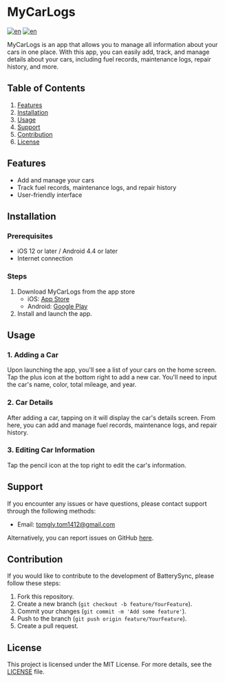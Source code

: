 # MyCarLogs
[![en](https://img.shields.io/badge/lang-en-red.svg)](https://github.com/tomgly/MyCarLogs/blob/main/README.md)
[![en](https://img.shields.io/badge/lang-ja-blue.svg)](https://github.com/tomgly/MyCarLogs/blob/main/README.ja.md)

MyCarLogs is an app that allows you to manage all information about your cars in one place. With this app, you can easily add, track, and manage details about your cars, including fuel records, maintenance logs, repair history, and more.

## Table of Contents
1. [Features](#features)
2. [Installation](#installation)
3. [Usage](#usage)
4. [Support](#support)
5. [Contribution](#contribution)
6. [License](#license)

## Features
- Add and manage your cars
- Track fuel records, maintenance logs, and repair history
- User-friendly interface

## Installation
### Prerequisites
- iOS 12 or later / Android 4.4 or later
- Internet connection

### Steps
1. Download MyCarLogs from the app store
   - iOS: [App Store](https://apps.apple.com/us/app/mycarlogs/id6499084474)
   - Android: [Google Play](https://play.google.com/store/apps/details?id=com.tomgly.mycarlogs)
2. Install and launch the app.

## Usage

### 1. Adding a Car

Upon launching the app, you'll see a list of your cars on the home screen. Tap the plus icon at the bottom right to add a new car. You'll need to input the car's name, color, total mileage, and year.

### 2. Car Details

After adding a car, tapping on it will display the car's details screen. From here, you can add and manage fuel records, maintenance logs, and repair history.

### 3. Editing Car Information

Tap the pencil icon at the top right to edit the car's information.

## Support
If you encounter any issues or have questions, please contact support through the following methods:
- Email: tomgly.tom1412@gmail.com

Alternatively, you can report issues on GitHub [here](https://github.com/tomgly/MyCarLogs/issues).

## Contribution
If you would like to contribute to the development of BatterySync, please follow these steps:
1. Fork this repository.
2. Create a new branch (`git checkout -b feature/YourFeature`).
3. Commit your changes (`git commit -m 'Add some feature'`).
4. Push to the branch (`git push origin feature/YourFeature`).
5. Create a pull request.

## License
This project is licensed under the MIT License. For more details, see the [LICENSE](LICENSE) file.
